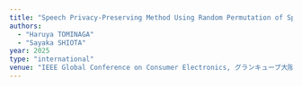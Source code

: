 ```yaml
---
title: "Speech Privacy-Preserving Method Using Random Permutation of Speech Segments"
authors:
  - "Haruya TOMINAGA"
  - "Sayaka SHIOTA"
year: 2025
type: "international"
venue: "IEEE Global Conference on Consumer Electronics, グランキューブ大阪（大阪府立国際会議場）, 2025-09-25."
---
```

